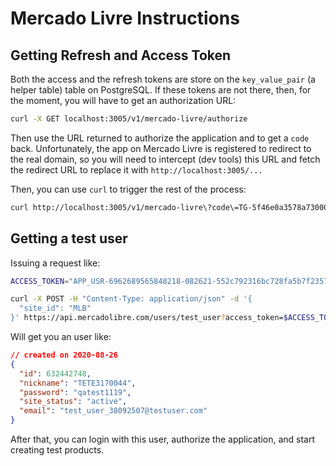 # Mercado Livre Instructions

## Getting Refresh and Access Token

Both the access and the refresh tokens are store on the `key_value_pair` (a helper table) table on PostgreSQL. If these tokens are not there, then, for the moment, you will have to get an authorization URL:

```bash
curl -X GET localhost:3005/v1/mercado-livre/authorize
```

Then use the URL returned to authorize the application and to get a `code` back. Unfortunately, the app on Mercado Livre is registered to redirect to the real domain, so you will need to intercept (dev tools) this URL and fetch the redirect URL to replace it with `http://localhost:3005/...`

Then, you can use `curl` to trigger the rest of the process:

```bash
curl http://localhost:3005/v1/mercado-livre\?code\=TG-5f46e0a3578a730006d292e0-632442748
```

## Getting a test user

Issuing a request like:

```bash
ACCESS_TOKEN="APP_USR-6962689565848218-082621-552c792316bc728fa5b7f2357de5cad6-50194908"

curl -X POST -H "Content-Type: application/json" -d '{
  "site_id": "MLB"
}' https://api.mercadolibre.com/users/test_user?access_token=$ACCESS_TOKEN
```

Will get you an user like:

```json
// created on 2020-08-26
{
  "id": 632442748,
  "nickname": "TETE3170044",
  "password": "qatest1119",
  "site_status": "active",
  "email": "test_user_38092507@testuser.com"
}
```

After that, you can login with this user, authorize the application, and start creating test products.
